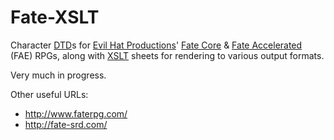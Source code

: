 Fate-XSLT
=========

Character
[DTD](http://www.w3.org/TR/xhtml1/dtds.html)s for
[Evil Hat Productions](http://evilhat.com/)'
[Fate Core](http://www.evilhat.com/home/fate-core/) &amp;
[Fate Accelerated](http://www.evilhat.com/home/fae/) (FAE) RPGs, along with
[XSLT](http://www.w3.org/TR/xslt) sheets for rendering to various output formats.

Very much in progress.

Other useful URLs:
- http://www.faterpg.com/
- http://fate-srd.com/
